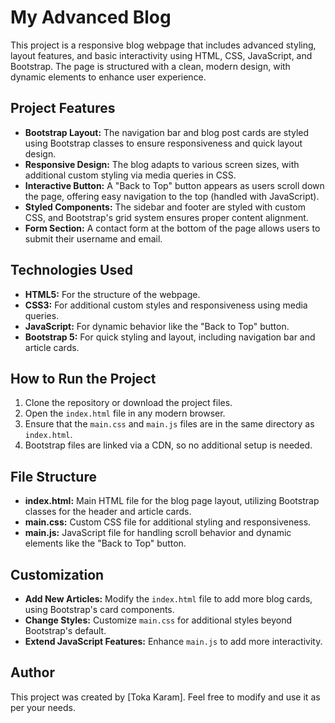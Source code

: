 # My Advanced Blog

This project is a responsive blog webpage that includes advanced styling, layout features, and basic interactivity using HTML, CSS, JavaScript, and Bootstrap. The page is structured with a clean, modern design, with dynamic elements to enhance user experience.

## Project Features

- **Bootstrap Layout:** The navigation bar and blog post cards are styled using Bootstrap classes to ensure responsiveness and quick layout design.
- **Responsive Design:** The blog adapts to various screen sizes, with additional custom styling via media queries in CSS.
- **Interactive Button:** A "Back to Top" button appears as users scroll down the page, offering easy navigation to the top (handled with JavaScript).
- **Styled Components:** The sidebar and footer are styled with custom CSS, and Bootstrap's grid system ensures proper content alignment.
- **Form Section:** A contact form at the bottom of the page allows users to submit their username and email.

## Technologies Used

- **HTML5:** For the structure of the webpage.
- **CSS3:** For additional custom styles and responsiveness using media queries.
- **JavaScript:** For dynamic behavior like the "Back to Top" button.
- **Bootstrap 5:** For quick styling and layout, including  navigation bar and article cards.

## How to Run the Project

1. Clone the repository or download the project files.
2. Open the `index.html` file in any modern browser.
3. Ensure that the `main.css` and `main.js` files are in the same directory as `index.html`.
4. Bootstrap files are linked via a CDN, so no additional setup is needed.

## File Structure

- **index.html:** Main HTML file for the blog page layout, utilizing Bootstrap classes for the header and article cards.
- **main.css:** Custom CSS file for additional styling and responsiveness.
- **main.js:** JavaScript file for handling scroll behavior and dynamic elements like the "Back to Top" button.

## Customization

- **Add New Articles:** Modify the `index.html` file to add more blog cards, using Bootstrap's card components.
- **Change Styles:** Customize `main.css` for additional styles beyond Bootstrap's default.
- **Extend JavaScript Features:** Enhance `main.js` to add more interactivity.

## Author
This project was created by [Toka Karam]. Feel free to modify and use it as per your needs.